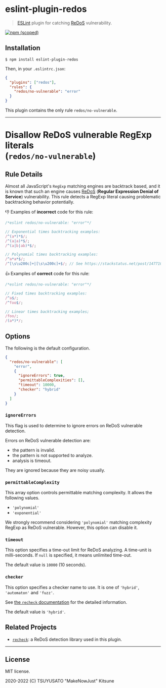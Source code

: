 # eslint-plugin-redos

> [ESLint][] plugin for catching [ReDoS][] vulnerability.

[eslint]: https://eslint.org
[redos]: https://en.wikipedia.org/wiki/ReDoS

[![npm (scoped)](https://img.shields.io/npm/v/eslint-plugin-redos?logo=javascript&style=for-the-badge)](https://www.npmjs.com/package/eslint-plugin-redos)

## Installation

```console
$ npm install eslint-plugin-redos
```

Then, in your `.eslintrc.json`:

```json
{
  "plugins": ["redos"],
  "rules": {
    "redos/no-vulnerable": "error"
  }
}
```

This plugin contains the only rule `redos/no-vulnerable`.

---

Disallow ReDoS vulnerable RegExp literals \
(`redos/no-vulnerable`)
===

## Rule Details

Almost all JavaScript's `RegExp` matching engines are backtrack based,
and it is known that such an engine causes [ReDoS][] (**Regular Expression Denial of Service**) vulnerability.
This rule detects a RegExp literal causing problematic backtracking behavior potentially.

:-1: Examples of **incorrect** code for this rule:

```javascript
/*eslint redos/no-vulnerable: "error"*/

// Exponential times backtracking examples:
/^(a*)*$/;
/^(a|a)*$/;
/^(a|b|ab)*$/;

// Polynomial times backtracking examples:
/^a*a*$/;
/^[\s\u200c]+|[\s\u200c]+$/; // See https://stackstatus.net/post/147710624694/outage-postmortem-july-20-2016.
```

:+1: Examples of **correct** code for this rule:

```javascript
/*eslint redos/no-vulnerable: "error"*/

// Fixed times backtracking examples:
/^a$/;
/^foo$/;

// Linear times backtracking examples;
/foo/;
/(a*)*/;
```

## Options

The following is the default configuration.

```json
{
  "redos/no-vulnerable": [
    "error",
    {
      "ignoreErrors": true,
      "permittableComplexities": [],
      "timeout": 10000,
      "checker": "hybrid"
    }
  ]
}
```

### `ignoreErrors`

This flag is used to determine to ignore errors on ReDoS vulnerable detection.

Errors on ReDoS vulnerable detection are:

- the pattern is invalid.
- the pattern is not supported to analyze.
- analysis is timeout.

They are ignored because they are noisy usually.

### `permittableComplexity`

This array option controls permittable matching complexity.
It allows the following values.

- `'polynomial'`
- `'exponential'`

We strongly recommend considering `'polynomial'` matching complexity RegExp as ReDoS vulnerable.
However, this option can disable it.

### `timeout`

This option specifies a time-out limit for ReDoS analyzing.
A time-unit is milli-seconds.
If `null` is specified, it means unlimited time-out.

The default value is `10000` (10 seconds).

### `checker`

This option specifies a checker name to use.
It is one of `'hybrid'`, `'automaton'` and `'fuzz'`.

See [the `recheck` documentation](https://github.com/MakeNowJust-Labo/recheck/blob/main/packages/recheck/README.md) for the detailed information.

The default value is `'hybrid'`.

## Related Projects

- [`recheck`](https://makenowjust-labo.github.io/recheck): a ReDoS detection library used in this plugin.

---

## License

MIT license.

2020-2022 (C) TSUYUSATO "MakeNowJust" Kitsune
